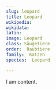 ```yaml
---
slug: leopard
title: Leopard
wikipedia: 
wikidata: 
latin:
image: Leopard
class: Säugetiere
order:  Raubtiere
family:  Katzen 
species:  Leopard

---
```


I am content.
